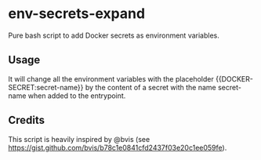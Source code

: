 # env-secrets-expand

Pure bash script to add Docker secrets as environment variables.

## Usage

It will change all the environment variables with the placeholder {{DOCKER-SECRET:secret-name}} by the content of a secret with the name secret-name when added to the entrypoint.

## Credits

This script is heavily inspired by @bvis (see https://gist.github.com/bvis/b78c1e0841cfd2437f03e20c1ee059fe).
